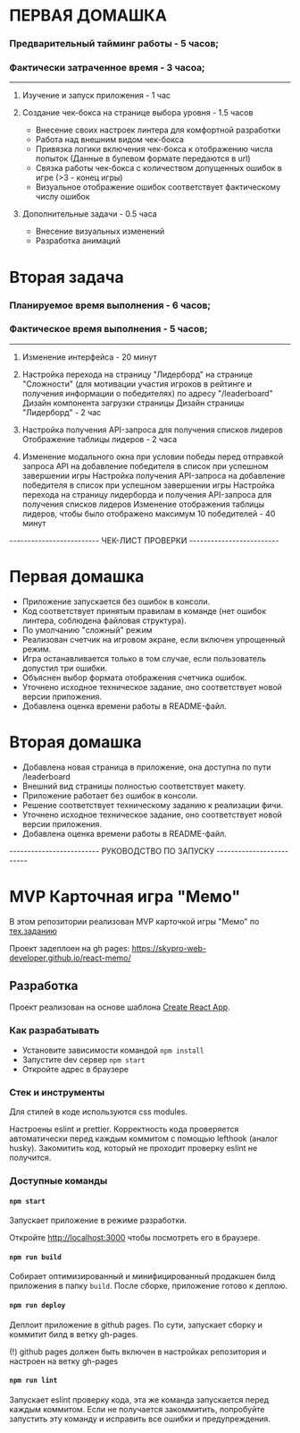 # ПЕРВАЯ ДОМАШКА
### Предварительный тайминг работы - 5 часов;
### Фактически затраченное время - 3 часоа;
---
1. Изучение и запуск приложения - 1 час

2. Создание чек-бокса на странице выбора уровня - 1.5 часов
    + Внесение своих настроек линтера для комфортной разработки
    + Работа над внешним видом чек-бокса
    + Привязка логики включения чек-бокса к отображению числа попыток (Данные в булевом формате передаются в url)
    + Связка работы чек-бокса с количеством допущенных ошибок в игре (>3 - конец игры)
    + Визуальное отображение ошибок соответствует фактическому числу ошибок

4. Дополнительные задачи - 0.5 часа 
    + Внесение визуальных изменений
    + Разработка анимаций

# Вторая задача
### Планируемое время выполнения - 6 часов;
### Фактическое время выполнения - 5 часов;
---
1. Изменение интерфейса - 20 минут

2. Настройка перехода на страницу "Лидерборд" на странице "Сложности" (для мотивации участия игроков в рейтинге и получения информации о победителях) по адресу "/leaderboard"
Дизайн компонента загрузки страницы
Дизайн страницы "Лидерборд" - 2 час

3. Настройка получения API-запроса для получения списков лидеров
Отображение таблицы лидеров - 2 часа

4. Изменение модального окна при условии победы перед отправкой запроса API на добавление победителя в список при успешном завершении игры
Настройка получения API-запроса на добавление победителя в список при успешном завершении игры
Настройка перехода на страницу лидерборда и получения API-запроса для получения списков лидеров
Изменение отображения таблицы лидеров, чтобы было отображено максимум 10 победителей - 40 минут

------------------------- ЧЕК-ЛИСТ ПРОВЕРКИ -------------------------

# Первая домашка
+ Приложение запускается без ошибок в консоли.
+ Код соответствует принятым правилам в команде (нет ошибок линтера, соблюдена файловая структура).
+ По умолчанию "сложный" режим
+ Реализован счетчик на игровом экране, если включен упрощенный режим.
+ Игра останавливается только в том случае, если пользователь допустил три ошибки.
+ Объяснен выбор формата отображения счетчика ошибок.
+ Уточнено исходное техническое задание, оно соответствует новой версии приложения.
+ Добавлена оценка времени работы в README-файл.
# Вторая домашка
+ Добавлена новая страница в приложение, она доступна по пути 
/leaderboard
+ Внешний вид страницы полностью соответствует макету.
+ Приложение работает без ошибок в консоли.
+ Решение соответствует техническому заданию к реализации фичи.
+ Уточнено исходное техническое задание, оно соответствует новой версии приложения.
+ Добавлена оценка времени работы в README-файл.




------------------------- РУКОВОДСТВО ПО ЗАПУСКУ -------------------------

# MVP Карточная игра "Мемо"

В этом репозитории реализован MVP карточкой игры "Мемо" по [тех.заданию](./docs/mvp-spec.md)

Проект задеплоен на gh pages:
https://skypro-web-developer.github.io/react-memo/

## Разработка

Проект реализован на основе шаблона [Create React App](https://github.com/facebook/create-react-app).

### Как разрабатывать

- Установите зависимости командой `npm install`
- Запустите dev сервер `npm start`
- Откройте адрес в браузере

### Стек и инструменты

Для стилей в коде используются css modules.

Настроены eslint и prettier. Корректность кода проверяется автоматически перед каждым коммитом с помощью lefthook (аналог husky). Закомитить код, который не проходит проверку eslint не получится.

### Доступные команды

#### `npm start`

Запускает приложение в режиме разработки.

Откройте [http://localhost:3000](http://localhost:3000) чтобы посмотреть его в браузере.

#### `npm run build`

Собирает оптимизированный и минифицированный продакшен билд приложения в папку `build`.
После сборке, приложение готово к деплою.

#### `npm run deploy`

Деплоит приложение в github pages. По сути, запускает сборку и коммитит билд в ветку gh-pages.

(!) github pages должен быть включен в настройках репозитория и настроен на ветку gh-pages

#### `npm run lint`

Запускает eslint проверку кода, эта же команда запускается перед каждым коммитом.
Если не получается закоммитить, попробуйте запустить эту команду и исправить все ошибки и предупреждения.
